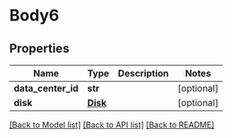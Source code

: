 # Body6

## Properties
Name | Type | Description | Notes
------------ | ------------- | ------------- | -------------
**data_center_id** | **str** |  | [optional] 
**disk** | [**Disk**](Disk.md) |  | [optional] 

[[Back to Model list]](../README.md#documentation-for-models) [[Back to API list]](../README.md#documentation-for-api-endpoints) [[Back to README]](../README.md)


